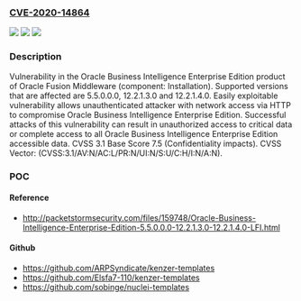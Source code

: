 ### [CVE-2020-14864](https://cve.mitre.org/cgi-bin/cvename.cgi?name=CVE-2020-14864)
![](https://img.shields.io/static/v1?label=Product&message=Business%20Intelligence%20Enterprise%20Edition&color=blue)
![](https://img.shields.io/static/v1?label=Version&message=%3D%205.5.0.0.0%20&color=brighgreen)
![](https://img.shields.io/static/v1?label=Vulnerability&message=Easily%20exploitable%20vulnerability%20allows%20unauthenticated%20attacker%20with%20network%20access%20via%20HTTP%20to%20compromise%20Oracle%20Business%20Intelligence%20Enterprise%20Edition.%20%20Successful%20attacks%20of%20this%20vulnerability%20can%20result%20in%20%20unauthorized%20access%20to%20critical%20data%20or%20complete%20access%20to%20all%20Oracle%20Business%20Intelligence%20Enterprise%20Edition%20accessible%20data.&color=brighgreen)

### Description

Vulnerability in the Oracle Business Intelligence Enterprise Edition product of Oracle Fusion Middleware (component: Installation). Supported versions that are affected are 5.5.0.0.0, 12.2.1.3.0 and 12.2.1.4.0. Easily exploitable vulnerability allows unauthenticated attacker with network access via HTTP to compromise Oracle Business Intelligence Enterprise Edition. Successful attacks of this vulnerability can result in unauthorized access to critical data or complete access to all Oracle Business Intelligence Enterprise Edition accessible data. CVSS 3.1 Base Score 7.5 (Confidentiality impacts). CVSS Vector: (CVSS:3.1/AV:N/AC:L/PR:N/UI:N/S:U/C:H/I:N/A:N).

### POC

#### Reference
- http://packetstormsecurity.com/files/159748/Oracle-Business-Intelligence-Enterprise-Edition-5.5.0.0.0-12.2.1.3.0-12.2.1.4.0-LFI.html

#### Github
- https://github.com/ARPSyndicate/kenzer-templates
- https://github.com/Elsfa7-110/kenzer-templates
- https://github.com/sobinge/nuclei-templates

